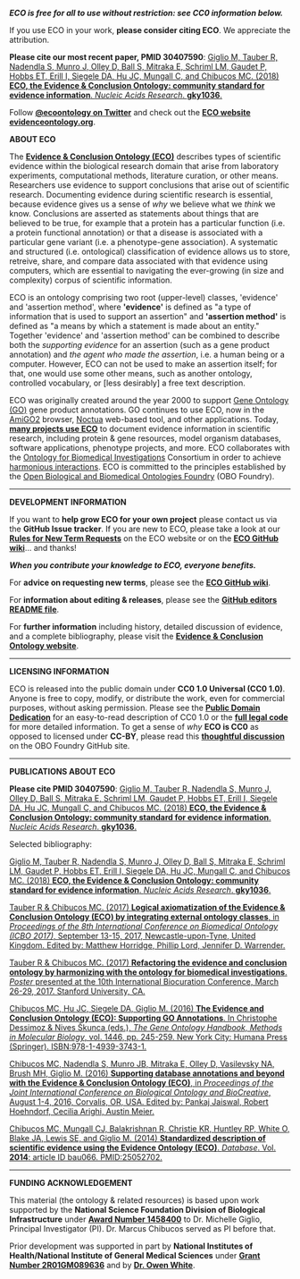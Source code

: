 **_ECO is free for all to use without restriction: see **CC0** information below._**

If you use ECO in your work, **please consider citing ECO**. We appreciate the attribution. 

**Please cite our most recent paper, PMID 30407590**: [Giglio M, Tauber R, Nadendla S, Munro J, Olley D, Ball S, Mitraka E, Schriml LM, Gaudet P, Hobbs ET, Erill I, Siegele DA, Hu JC, Mungall C, and Chibucos MC. (2018) **ECO, the Evidence & Conclusion Ontology: community standard for evidence information**. _Nucleic Acids Research_. **gky1036**.](https://doi.org/10.1093/nar/gky1036)

Follow **[@ecoontology on Twitter](https://twitter.com/ecoontology)** and check out the **[ECO website evidenceontology.org](http://www.evidenceontology.org)**.

**ABOUT ECO**

The **[Evidence & Conclusion Ontology (ECO)](http://www.evidenceontology.org/)** describes types of scientific evidence within the biological research domain that arise from laboratory experiments, computational methods, literature curation, or other means. Researchers use evidence to support conclusions that arise out of scientific research. Documenting evidence during scientific research is essential, because evidence gives us a sense of _why_ we believe what we _think_ we know. Conclusions are asserted as statements about things that are believed to be true, for example that a protein has a particular function (i.e. a protein functional annotation) or that a disease is associated with a particular gene variant (i.e. a phenotype-gene association). A systematic and structured (i.e. ontological) classification of evidence allows us to store, retreive, share, and compare data associated with that evidence using computers, which are essential to navigating the ever-growing (in size and complexity) corpus of scientific information.

ECO is an ontology comprising two root (upper-level) classes, 'evidence' and 'assertion method', where **'evidence'** is defined as "a type of information that is used to support an assertion" and **'assertion method'** is defined as "a means by which a statement is made about an entity." Together 'evidence' and 'assertion method' can be combined to describe both the _supporting evidence_ for an assertion (such as a gene product annotation) and _the agent who made the assertion_, i.e. a human being or a computer. However, ECO can not be used to make an assertion itself; for that, one would use some other means, such as another ontology, controlled vocabulary, or <nowiki>[less desirably]</nowiki> a free text description.

ECO was originally created around the year 2000 to support [Gene Ontology (GO)](http://geneontology.org/) gene product annotations. GO continues to use ECO, now in the [AmiGO2](http://amigo2.geneontology.org/amigo) browser, [Noctua](http://noctua.berkeleybop.org/) web-based tool, and other applications. Today, **[many projects use ECO](http://www.evidenceontology.org/about_us/#usergroups)** to document evidence information in scientific research, including protein & gene resources, model organism databases, software applications, phenotype projects, and more. ECO collaborates with the [Ontology for Biomedical Investigations](http://obi-ontology.org) Consortium in order to achieve [harmonious interactions](https://f1000research.com/posters/6-395). ECO is committed to the principles established by the [Open Biological and Biomedical Ontologies Foundry](http://obofoundry.org/) (OBO Foundry).

***

**DEVELOPMENT INFORMATION**

If you want to **help grow ECO for your own project** please contact us via the **GitHub Issue tracker**. If you are new to ECO, please take a look at our **[Rules for New Term Requests](https://evidenceontology.org/submit_term_request/)** on the ECO website or on the **[ECO GitHub wiki](https://github.com/evidenceontology/evidenceontology/wiki/New-term-request-how-to)**... and thanks! 

*****When you contribute your knowledge to ECO, everyone benefits.*****

For **advice on requesting new terms**, please see the **[ECO GitHub wiki](https://github.com/evidenceontology/evidenceontology/wiki/New-term-request-how-to)**.

For **information about editing & releases**, please see the **[GitHub editors README file](https://github.com/evidenceontology/evidenceontology/blob/master/src/ontology/README-editors.md)**.

For **further information** including history, detailed discussion of evidence, and a complete bibliography, please visit the **[Evidence & Conclusion Ontology website](http://www.evidenceontology.org/)**.

***

**LICENSING INFORMATION**

ECO is released into the public domain under **CC0 1.0 Universal (CC0 1.0)**. Anyone is free to copy, modify, or distribute the work, even for commercial purposes, without asking permission. Please see the **[Public Domain Dedication](https://creativecommons.org/publicdomain/zero/1.0/)** for an easy-to-read description of CC0 1.0 or the **[full legal code](https://creativecommons.org/publicdomain/zero/1.0/legalcode)** for more detailed information. To get a sense of _why_ **ECO is CC0** as opposed to licensed under **CC-BY**, please read this **[thoughtful discussion](https://github.com/OBOFoundry/OBOFoundry.github.io/issues/285)** on the OBO Foundry GitHub site.

***

**PUBLICATIONS ABOUT ECO**

**Please cite PMID 30407590**: [Giglio M, Tauber R, Nadendla S, Munro J, Olley D, Ball S, Mitraka E, Schriml LM, Gaudet P, Hobbs ET, Erill I, Siegele DA, Hu JC, Mungall C, and Chibucos MC. (2018) **ECO, the Evidence & Conclusion Ontology: community standard for evidence information**. _Nucleic Acids Research_. **gky1036**.](https://doi.org/10.1093/nar/gky1036)

Selected bibliography:

[Giglio M, Tauber R, Nadendla S, Munro J, Olley D, Ball S, Mitraka E, Schriml LM, Gaudet P, Hobbs ET, Erill I, Siegele DA, Hu JC, Mungall C, and Chibucos MC. (2018) **ECO, the Evidence & Conclusion Ontology: community standard for evidence information**. _Nucleic Acids Research_. **gky1036**.](https://doi.org/10.1093/nar/gky1036)

[Tauber R & Chibucos MC. (2017) **Logical axiomatization of the Evidence & Conclusion Ontology (ECO) by integrating external ontology classes**, in _Proceedings of the 8th International Conference on Biomedical Ontology (ICBO 2017)_, September 13-15, 2017, Newcastle-upon-Tyne, United Kingdom. Edited by: Matthew Horridge, Phillip Lord, Jennifer D. Warrender.](http://ceur-ws.org/Vol-2137/paper_25.pdf)

[Tauber R & Chibucos MC. (2017) **Refactoring the evidence and conclusion ontology by harmonizing with the ontology for biomedical investigations**. _Poster_ presented at the 10th International Biocuration Conference, March 26-29, 2017. Stanford University, CA.](https://f1000research.com/posters/6-395)

[Chibucos MC, Hu JC, Siegele DA, Giglio M. (2016) **The Evidence and Conclusion Ontology (ECO): Supporting GO Annotations**. In Christophe Dessimoz & Nives Škunca (eds.), _The Gene Ontology Handbook, Methods in Molecular Biology_, vol. 1446, pp. 245-259. New York City: Humana Press (Springer). ISBN:978-1-4939-3743-1.](https://link.springer.com/protocol/10.1007%2F978-1-4939-3743-1_18)

[Chibucos MC, Nadendla S, Munro JB, Mitraka E, Olley D, Vasilevsky NA, Brush MH, Giglio M. (2016) **Supporting database annotations and beyond with the Evidence & Conclusion Ontology (ECO)**, in _Proceedings of the Joint International Conference on Biological Ontology and BioCreative_, August 1-4, 2016, Corvalis, OR, USA. Edited by: Pankaj Jaiswal, Robert Hoehndorf, Cecilia Arighi, Austin Meier.](http://ceur-ws.org/Vol-1747/IP30_ICBO2016.pdf)

[Chibucos MC, Mungall CJ, Balakrishnan R, Christie KR, Huntley RP, White O, Blake JA, Lewis SE, and Giglio M. (2014) **Standardized description of scientific evidence using the Evidence Ontology (ECO)**. _Database_. Vol. **2014**: article ID bau066. PMID:25052702.](http://database.oxfordjournals.org/content/2014/bau075.long)

***

**FUNDING ACKNOWLEDGEMENT**

This material (the ontology & related resources) is based upon work supported by the **National Science Foundation Division of Biological Infrastructure** under **[Award Number 1458400](http://www.nsf.gov/awardsearch/showAward?AWD_ID=1458400)** to Dr. Michelle Giglio, Principal Investigator (PI). Dr. Marcus Chibucos served as PI before that.

Prior development was supported in part by **National Institutes of Health/National Institute of General Medical Sciences** under **[Grant Number 2R01GM089636](https://projectreporter.nih.gov/project_info_description.cfm?aid=8579651&icde=0)** and by **[Dr. Owen White](http://www.medschool.umaryland.edu/profiles/White-Owen/)**.
